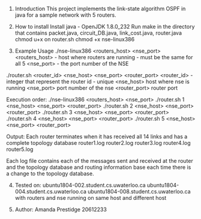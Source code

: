 1. Introduction
This project implements the link-state algorithm OSPF in java for a sample network with 5 routers. 

2. How to install
Install java - OpenJDK 1.8.0_232
Run make in the directory that contains packet.java, circuit_DB.java, link_cost.java, router.java
chmod u+x on router.sh
chmod +x nse-linux386

3. Example Usage
./nse-linux386 <routers_host> <nse_port>
<routers_host> -  host where routers are running - must be the same for all 5
<nse_port> - the port number of the NSE

./router.sh <router_id> <nse_host> <nse_port> <router_port>
<router_id> - integer that represent the router id - unique
<nse_host> host where nse is running
<nse_port> port number of the nse
<router_port> router port

Execution order:
./nse-linux386 <routers_host> <nse_port>
./router.sh 1 <nse_host> <nse_port> <router_port>
./router.sh 2 <nse_host> <nse_port> <router_port>
./router.sh 3 <nse_host> <nse_port> <router_port>
./router.sh 4 <nse_host> <nse_port> <router_port>
./router.sh 5 <nse_host> <nse_port> <router_port>


Output:
Each router terminates when it has received all 14 links and has a complete topology database
router1.log
router2.log 
router3.log
router4.log
router5.log

Each log file contains each of the messages sent and received at the router and the topology database
and routing information base each time there is a change to the topology database.

4. Tested on:
ubuntu1804-002.student.cs.uwaterloo.ca
ubuntu1804-004.student.cs.uwaterloo.ca
ubuntu1804-008.student.cs.uwaterloo.ca
with routers and nse running on same host and different host

5. Author:
Amanda Prestidge
20612233